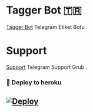 # Tagger Bot 🇹🇷
[Tagger Bot](lionusertaggerbot) Telegram Etiket Botu .

# Support 
[Support](https://t.me/lionbotchannell) Telegram Support Grub .

### 🚀 Deploy to heroku
[![Deploy](https://www.herokucdn.com/deploy/button.svg)](https://heroku.com/deploy?template=https://github.com/alexx745alejandro/Lionutagbot) 
-









